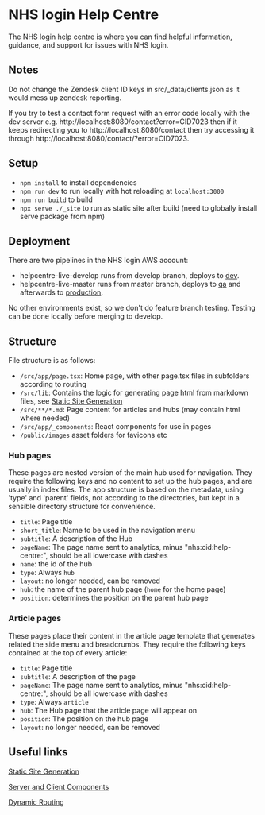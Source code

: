 # NHS login Help Centre

The NHS login help centre is where you can find helpful information, guidance, and support for issues with NHS login.

## Notes

Do not change the Zendesk client ID keys in src/\_data/clients.json as it would mess up zendesk reporting.

If you try to test a contact form request with an error code locally with the dev server e.g. http://localhost:8080/contact?error=CID7023
then if it keeps redirecting you to http://localhost:8080/contact then try accessing it through http://localhost:8080/contact/?error=CID7023.

## Setup

- `npm install` to install dependencies
- `npm run dev` to run locally with hot reloading at `localhost:3000`
- `npm run build` to build
- `npx serve ./_site` to run as static site after build (need to globally install serve package from npm)

## Deployment

There are two pipelines in the NHS login AWS account:

- helpcentre-live-develop runs from develop branch, deploys to [dev](https://help.dev.signin.nhs.uk).
- helpcentre-live-master runs from master branch, deploys to [qa](https://help.qa.signin.nhs.uk) and afterwards to [production](https://help.login.nhs.uk).

No other environments exist, so we don't do feature branch testing. Testing can be done locally before merging to develop.

## Structure

File structure is as follows:

- `/src/app/page.tsx`: Home page, with other page.tsx files in subfolders according to routing
- `/src/lib`: Contains the logic for generating page html from markdown files, see [Static Site Generation](https://nextjs.org/docs/pages/building-your-application/rendering/static-site-generation)
- `/src/**/*.md`: Page content for articles and hubs (may contain html where needed)
- `/src/app/_components`: React components for use in pages
- `/public/images` asset folders for favicons etc

### Hub pages

These pages are nested version of the main hub used for navigation.
They require the following keys and no content to set up the hub pages, and are usually in index files. The app structure is based on the metadata, using 'type' and 'parent' fields, not according to the directories, but kept in a sensible directory structure for convenience.

- `title`: Page title
- `short_title`: Name to be used in the navigation menu
- `subtitle`: A description of the Hub
- `pageName`: The page name sent to analytics, minus "nhs:cid:help-centre:", should be all lowercase with dashes
- `name`: the id of the hub
- `type`: Always `hub`
- `layout`: no longer needed, can be removed
- `hub`: the name of the parent hub page (`home` for the home page)
- `position`: determines the position on the parent hub page

### Article pages

These pages place their content in the article page template that generates related the side menu and breadcrumbs.
They require the following keys contained at the top of every article:

- `title`: Page title
- `subtitle`: A description of the page
- `pageName`: The page name sent to analytics, minus "nhs:cid:help-centre:", should be all lowercase with dashes
- `type`: Always `article`
- `hub`: The Hub page that the article page will appear on
- `position`: The position on the hub page
- `layout`: no longer needed, can be removed

## Useful links

[Static Site Generation](https://nextjs.org/docs/pages/building-your-application/rendering/static-site-generation)

[Server and Client Components](https://nextjs.org/learn/react-foundations/server-and-client-components)

[Dynamic Routing](https://nextjs.org/docs/pages/building-your-application/routing/dynamic-routes)
